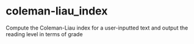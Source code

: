 # coleman-liau_index
Compute the Coleman-Liau index for a user-inputted text and output the reading level in terms of grade
